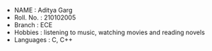 * NAME : Aditya Garg
* Roll. No. : 210102005
* Branch : ECE
* Hobbies : listening to music, watching movies and reading novels
* Languages : C, C++ 
